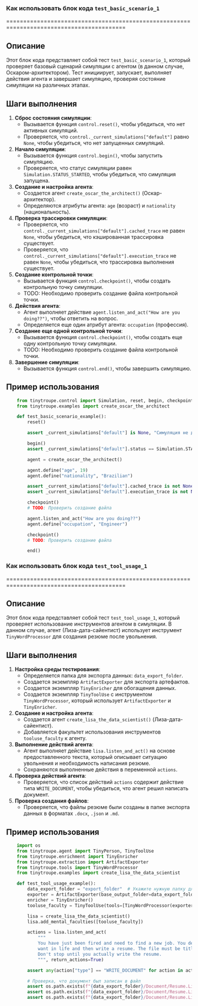### Как использовать блок кода `test_basic_scenario_1`
=========================================================================================

Описание
-------------------------
Этот блок кода представляет собой тест `test_basic_scenario_1`, который проверяет базовый сценарий симуляции с агентом (в данном случае, Оскаром-архитектором). Тест инициирует, запускает, выполняет действия агента и завершает симуляцию, проверяя состояние симуляции на различных этапах.

Шаги выполнения
-------------------------
1. **Сброс состояния симуляции**:
   - Вызывается функция `control.reset()`, чтобы убедиться, что нет активных симуляций.
   - Проверяется, что `control._current_simulations["default"]` равно `None`, чтобы убедиться, что нет запущенных симуляций.
2. **Начало симуляции**:
   - Вызывается функция `control.begin()`, чтобы запустить симуляцию.
   - Проверяется, что статус симуляции равен `Simulation.STATUS_STARTED`, чтобы убедиться, что симуляция запущена.
3. **Создание и настройка агента**:
   - Создается агент `create_oscar_the_architect()` (Оскар-архитектор).
   - Определяются атрибуты агента: `age` (возраст) и `nationality` (национальность).
4. **Проверка трассировки симуляции**:
   - Проверяется, что `control._current_simulations["default"].cached_trace` не равен `None`, чтобы убедиться, что кэшированная трассировка существует.
   - Проверяется, что `control._current_simulations["default"].execution_trace` не равен `None`, чтобы убедиться, что трассировка выполнения существует.
5. **Создание контрольной точки**:
   - Вызывается функция `control.checkpoint()`, чтобы создать контрольную точку симуляции.
   - TODO: Необходимо проверить создание файла контрольной точки.
6. **Действия агента**:
   - Агент выполняет действие `agent.listen_and_act("How are you doing??")`, чтобы ответить на вопрос.
   - Определяется еще один атрибут агента: `occupation` (профессия).
7. **Создание еще одной контрольной точки**:
   - Вызывается функция `control.checkpoint()`, чтобы создать еще одну контрольную точку симуляции.
   - TODO: Необходимо проверить создание файла контрольной точки.
8. **Завершение симуляции**:
   - Вызывается функция `control.end()`, чтобы завершить симуляцию.

Пример использования
-------------------------

```python
    from tinytroupe.control import Simulation, reset, begin, checkpoint, end
    from tinytroupe.examples import create_oscar_the_architect

    def test_basic_scenario_example():
        reset()

        assert _current_simulations["default"] is None, "Симуляция не должна быть запущена."

        begin()
        assert _current_simulations["default"].status == Simulation.STATUS_STARTED, "Симуляция должна быть запущена."

        agent = create_oscar_the_architect()

        agent.define("age", 19)
        agent.define("nationality", "Brazilian")

        assert _current_simulations["default"].cached_trace is not None, "Должна быть кэшированная трассировка."
        assert _current_simulations["default"].execution_trace is not None, "Должна быть трассировка выполнения."

        checkpoint()
        # TODO: Проверить создание файла

        agent.listen_and_act("How are you doing??")
        agent.define("occupation", "Engineer")

        checkpoint()
        # TODO: Проверить создание файла

        end()
```

### Как использовать блок кода `test_tool_usage_1`
=========================================================================================

Описание
-------------------------
Этот блок кода представляет собой тест `test_tool_usage_1`, который проверяет использование инструментов агентом в симуляции. В данном случае, агент (Лиза-дата-сайентист) использует инструмент `TinyWordProcessor` для создания резюме после увольнения.

Шаги выполнения
-------------------------
1. **Настройка среды тестирования**:
   - Определяется папка для экспорта данных: `data_export_folder`.
   - Создается экземпляр `ArtifactExporter` для экспорта артефактов.
   - Создается экземпляр `TinyEnricher` для обогащения данных.
   - Создается экземпляр `TinyToolUse` с инструментом `TinyWordProcessor`, который использует `ArtifactExporter` и `TinyEnricher`.
2. **Создание и настройка агента**:
   - Создается агент `create_lisa_the_data_scientist()` (Лиза-дата-сайентист).
   - Добавляется факультет использования инструментов `tooluse_faculty` к агенту.
3. **Выполнение действий агента**:
   - Агент выполняет действие `lisa.listen_and_act()` на основе предоставленного текста, который описывает ситуацию увольнения и необходимость написания резюме.
   - Сохраняются выполненные действия в переменной `actions`.
4. **Проверка действий агента**:
   - Проверяется, что список действий `actions` содержит действие типа `WRITE_DOCUMENT`, чтобы убедиться, что агент решил написать документ.
5. **Проверка создания файлов**:
   - Проверяется, что файлы резюме были созданы в папке экспорта данных в форматах `.docx`, `.json` и `.md`.

Пример использования
-------------------------

```python
    import os
    from tinytroupe.agent import TinyPerson, TinyToolUse
    from tinytroupe.enrichment import TinyEnricher
    from tinytroupe.extraction import ArtifactExporter
    from tinytroupe.tools import TinyWordProcessor
    from tinytroupe.examples import create_lisa_the_data_scientist

    def test_tool_usage_example():
        data_export_folder = "export_folder"  # Укажите нужную папку для экспорта
        exporter = ArtifactExporter(base_output_folder=data_export_folder)
        enricher = TinyEnricher()
        tooluse_faculty = TinyToolUse(tools=[TinyWordProcessor(exporter=exporter, enricher=enricher)])

        lisa = create_lisa_the_data_scientist()
        lisa.add_mental_faculties([tooluse_faculty])

        actions = lisa.listen_and_act(
            """
            You have just been fired and need to find a new job. You decide to think about what you 
            want in life and then write a resume. The file must be titled **exactly** 'Resume'.
            Don't stop until you actually write the resume.
            """, return_actions=True)

        assert any(action["type"] == "WRITE_DOCUMENT" for action in actions), "Должно быть действие WRITE_DOCUMENT."

        # Проверка, что документ был записан в файл
        assert os.path.exists(f"{data_export_folder}/Document/Resume.Lisa Carter.docx"), "Файл .docx должен существовать."
        assert os.path.exists(f"{data_export_folder}/Document/Resume.Lisa Carter.json"), "Файл .json должен существовать."
        assert os.path.exists(f"{data_export_folder}/Document/Resume.Lisa Carter.md"), "Файл .md должен существовать."